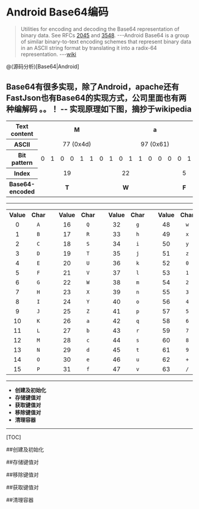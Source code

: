 # Android Base64编码

> Utilities for encoding and decoding the Base64 representation of binary data.  See RFCs <a href="http://www.ietf.org/rfc/rfc2045.txt">2045</a> and <a href="http://www.ietf.org/rfc/rfc3548.txt">3548</a>. ---Android
> Base64 is a group of similar binary-to-text encoding schemes that represent binary data in an ASCII string format by translating it into a radix-64 representation. ---[wiki](https://en.wikipedia.org/wiki/Base64)

@(源码分析)[Base64|Android]

Base64有很多实现，除了Android，apache还有FastJson也有Base64的实现方式，公司里面也有两种编解码  。。！
-- 实现原理如下图，摘抄于wikipedia
-----

<table class="wikitable">
    <tbody>
        <tr>
            <th scope="row">Text content</th>
            <td colspan="8" style="text-align:center;"><b>M</b></td>
            <td colspan="8" style="text-align:center;"><b>a</b></td>
            <td colspan="8" style="text-align:center;"><b>n</b></td>
        </tr>
        <tr>
            <th scope="row">ASCII</th>
            <td colspan="8" style="text-align:center;">77 (0x4d)</td>
            <td colspan="8" style="text-align:center;">97 (0x61)</td>
            <td colspan="8" style="text-align:center;">110 (0x6e)</td>
        </tr>
        <tr>
            <th scope="row">Bit pattern</th>
            <td>0</td>
            <td>1</td>
            <td>0</td>
            <td>0</td>
            <td>1</td>
            <td>1</td>
            <td>0</td>
            <td>1</td>
            <td>0</td>
            <td>1</td>
            <td>1</td>
            <td>0</td>
            <td>0</td>
            <td>0</td>
            <td>0</td>
            <td>1</td>
            <td>0</td>
            <td>1</td>
            <td>1</td>
            <td>0</td>
            <td>1</td>
            <td>1</td>
            <td>1</td>
            <td>0</td>
        </tr>
        <tr>
            <th scope="row">Index</th>
            <td colspan="6" style="text-align:center;">19</td>
            <td colspan="6" style="text-align:center;">22</td>
            <td colspan="6" style="text-align:center;">5</td>
            <td colspan="6" style="text-align:center;">46</td>
        </tr>
        <tr>
            <th scope="row">Base64-encoded</th>
            <td colspan="6" style="text-align:center;"><b>T</b></td>
            <td colspan="6" style="text-align:center;"><b>W</b></td>
            <td colspan="6" style="text-align:center;"><b>F</b></td>
            <td colspan="6" style="text-align:center;"><b>u</b></td>
        </tr>
    </tbody>
</table>


-----------

<table class="wikitable" style="text-align:center">
    <tbody>
        <tr>
            <th scope="col">Value</th>
            <th scope="col">Char</th>
            <td rowspan="17">&nbsp;</td>
            <th scope="col">Value</th>
            <th scope="col">Char</th>
            <td rowspan="17">&nbsp;</td>
            <th scope="col">Value</th>
            <th scope="col">Char</th>
            <td rowspan="17">&nbsp;</td>
            <th scope="col">Value</th>
            <th scope="col">Char</th>
        </tr>
        <tr>
            <td>0</td>
            <td><code>A</code></td>
            <td>16</td>
            <td><code>Q</code></td>
            <td>32</td>
            <td><code>g</code></td>
            <td>48</td>
            <td><code>w</code></td>
        </tr>
        <tr>
            <td>1</td>
            <td><code>B</code></td>
            <td>17</td>
            <td><code>R</code></td>
            <td>33</td>
            <td><code>h</code></td>
            <td>49</td>
            <td><code>x</code></td>
        </tr>
        <tr>
            <td>2</td>
            <td><code>C</code></td>
            <td>18</td>
            <td><code>S</code></td>
            <td>34</td>
            <td><code>i</code></td>
            <td>50</td>
            <td><code>y</code></td>
        </tr>
        <tr>
            <td>3</td>
            <td><code>D</code></td>
            <td>19</td>
            <td><code>T</code></td>
            <td>35</td>
            <td><code>j</code></td>
            <td>51</td>
            <td><code>z</code></td>
        </tr>
        <tr>
            <td>4</td>
            <td><code>E</code></td>
            <td>20</td>
            <td><code>U</code></td>
            <td>36</td>
            <td><code>k</code></td>
            <td>52</td>
            <td><code>0</code></td>
        </tr>
        <tr>
            <td>5</td>
            <td><code>F</code></td>
            <td>21</td>
            <td><code>V</code></td>
            <td>37</td>
            <td><code>l</code></td>
            <td>53</td>
            <td><code>1</code></td>
        </tr>
        <tr>
            <td>6</td>
            <td><code>G</code></td>
            <td>22</td>
            <td><code>W</code></td>
            <td>38</td>
            <td><code>m</code></td>
            <td>54</td>
            <td><code>2</code></td>
        </tr>
        <tr>
            <td>7</td>
            <td><code>H</code></td>
            <td>23</td>
            <td><code>X</code></td>
            <td>39</td>
            <td><code>n</code></td>
            <td>55</td>
            <td><code>3</code></td>
        </tr>
        <tr>
            <td>8</td>
            <td><code>I</code></td>
            <td>24</td>
            <td><code>Y</code></td>
            <td>40</td>
            <td><code>o</code></td>
            <td>56</td>
            <td><code>4</code></td>
        </tr>
        <tr>
            <td>9</td>
            <td><code>J</code></td>
            <td>25</td>
            <td><code>Z</code></td>
            <td>41</td>
            <td><code>p</code></td>
            <td>57</td>
            <td><code>5</code></td>
        </tr>
        <tr>
            <td>10</td>
            <td><code>K</code></td>
            <td>26</td>
            <td><code>a</code></td>
            <td>42</td>
            <td><code>q</code></td>
            <td>58</td>
            <td><code>6</code></td>
        </tr>
        <tr>
            <td>11</td>
            <td><code>L</code></td>
            <td>27</td>
            <td><code>b</code></td>
            <td>43</td>
            <td><code>r</code></td>
            <td>59</td>
            <td><code>7</code></td>
        </tr>
        <tr>
            <td>12</td>
            <td><code>M</code></td>
            <td>28</td>
            <td><code>c</code></td>
            <td>44</td>
            <td><code>s</code></td>
            <td>60</td>
            <td><code>8</code></td>
        </tr>
        <tr>
            <td>13</td>
            <td><code>N</code></td>
            <td>29</td>
            <td><code>d</code></td>
            <td>45</td>
            <td><code>t</code></td>
            <td>61</td>
            <td><code>9</code></td>
        </tr>
        <tr>
            <td>14</td>
            <td><code>O</code></td>
            <td>30</td>
            <td><code>e</code></td>
            <td>46</td>
            <td><code>u</code></td>
            <td>62</td>
            <td><code>+</code></td>
        </tr>
        <tr>
            <td>15</td>
            <td><code>P</code></td>
            <td>31</td>
            <td><code>f</code></td>
            <td>47</td>
            <td><code>v</code></td>
            <td>63</td>
            <td><code>/</code></td>
        </tr>
    </tbody>
</table>


----------


- **创建及初始化**
- **存储键值对**
- **获取键值对**
- **移除键值对**
- **清理容器**

---------------------

[TOC]

##创建及初始化


##存储键值对

##移除键值对

##获取键值对

##清理容器